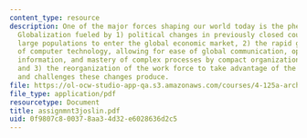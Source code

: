 ```yaml
---
content_type: resource
description: One of the major forces shaping our world today is the phenomena of rapid
  Globalization fueled by 1) political changes in previously closed countries, inviting
  large populations to enter the global economic market, 2) the rapid growth and spread
  of computer technology, allowing for ease of global communication, open access to
  information, and mastery of complex processes by compact organizations and/or individuals,
  and 3) the reorganization of the work force to take advantage of the opportunities
  and challenges these changes produce.
file: https://ol-ocw-studio-app-qa.s3.amazonaws.com/courses/4-125a-architecture-studio-building-in-landscapes-fall-2005/0f9807c800378aa34d32e6028636d2c5_assignmnt3joslin.pdf
file_type: application/pdf
resourcetype: Document
title: assignmnt3joslin.pdf
uid: 0f9807c8-0037-8aa3-4d32-e6028636d2c5
---
```

